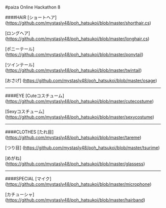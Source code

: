 #paiza Online Hackathon 8

####HAIR
[ショートヘア] (https://github.com/mystasly48/poh_hatsukoi/blob/master/shorthair.cs)

[ロングヘア] (https://github.com/mystasly48/poh_hatsukoi/blob/master/longhair.cs)

[ポニーテール] (https://github.com/mystasly48/poh_hatsukoi/blob/master/ponytail)

[ツインテール] (https://github.com/mystasly48/poh_hatsukoi/blob/master/twintail)

[おさげ] (https://github.com/mystasly48/poh_hatsukoi/blob/master/osage)

-----

####EYE
[Cuteコスチューム] (https://github.com/mystasly48/poh_hatsukoi/blob/master/cutecostume)

[Sexyコスチューム] (https://github.com/mystasly48/poh_hatsukoi/blob/master/sexycostume)

-----

####CLOTHES
[たれ目] (https://github.com/mystasly48/poh_hatsukoi/blob/master/tareme)

[つり目] (https://github.com/mystasly48/poh_hatsukoi/blob/master/tsurime)

[めがね] (https://github.com/mystasly48/poh_hatsukoi/blob/master/glassess)

-----

####SPECIAL
[マイク] (https://github.com/mystasly48/poh_hatsukoi/blob/master/microphone)

[カチューシャ] (https://github.com/mystasly48/poh_hatsukoi/blob/master/hairband)

